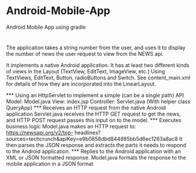 # Android-Mobile-App
Android Mobile App using gradle

#
The application takes a string number from the user, and uses it to display the number of news the user request to view from the NEWS api.

It implements a native Android application.
It has at least two different kinds of views in the Layout (TextView, EditText, ImageView, etc.)
Using TextViews, EditText, Button, radioButtons and Switch. 
See content_main.xml for details of how they are incorporated into the LinearLayout. 

*** Using an HttpServlet to implement a simple (can be a single path) API
Model: Model.java
View: index.jsp
Controller: Servlet.java (With helper class QueryApp)
*** Receives an HTTP request from the native Android application
Servlet.java receives the HTTP GET request to get the news, and HTTP POST request passes this input on to the model.
*** Executes business logic
Model.java makes an HTTP request to: 
https://newsapi.org/v2/top- headlines?sources=techcrunch&apiKey=e9b0858dbd844885bb5d6ec1263a8ac8 
It then parses the JSON response and extracts the parts it needs to respond to the Android application.
*** Replies to the Android application with an XML or JSON formatted response. 
Model.java formats the response to the mobile application in a JSON format


